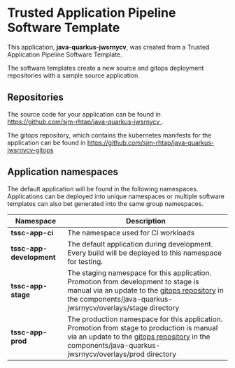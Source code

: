 # Trusted Application Pipeline Software Template

This application, **java-quarkus-jwsrnycv**, was created from a Trusted Application Pipeline Software Template.

The software templates create a new source and gitops deployment repositories with a sample source application. 

## Repositories

The source code for your application can be found in [https://github.com/sjm-rhtap/java-quarkus-jwsrnycv ](https://github.com/sjm-rhtap/java-quarkus-jwsrnycv ).
 
The gitops repository, which contains the kubernetes manifests for the application can be found in 
[https://github.com/sjm-rhtap/java-quarkus-jwsrnycv-gitops ](https://github.com/sjm-rhtap/java-quarkus-jwsrnycv-gitops ) 

## Application namespaces 

The default application will be found in the following namespaces. Applications can be deployed into unique namespaces or multiple software templates can also bet generated into the same group namespaces.  

|  Namespace   |  Description   |  
| -------- | -------- |
| **tssc-app-ci** | The namespace used for CI workloads |
| **tssc-app-development** | The default application during development. Every build will be deployed to this namespace for testing. |
| **tssc-app-stage** | The staging namespace for this application. Promotion from development to stage is manual via an update to the [gitops repository](https://github.com/sjm-rhtap/java-quarkus-jwsrnycv-gitops ) in the components/java-quarkus-jwsrnycv/overlays/stage directory |
| **tssc-app-prod** | The production namespace for this application. Promotion from stage to production is manual via an update to the [gitops repository](https://github.com/sjm-rhtap/java-quarkus-jwsrnycv-gitops ) in the components/java-quarkus-jwsrnycv/overlays/prod directory |